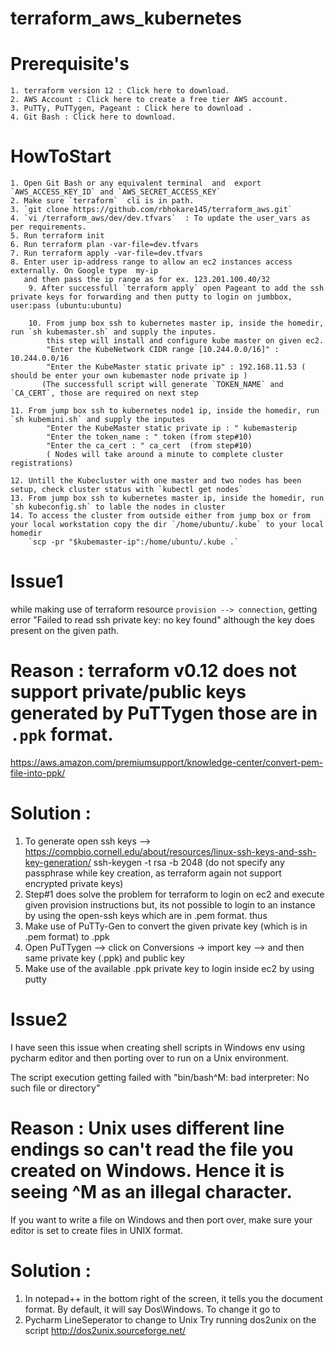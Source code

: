 # terraform_aws_kubernetes

# Prerequisite's

	1. terraform version 12 : Click here to download.
	2. AWS Account : Click here to create a free tier AWS account.
	3. PuTTy, PuTTygen, Pageant : Click here to download .
	4. Git Bash : Click here to download.
	
	
# HowToStart

	1. Open Git Bash or any equivalent terminal  and  export `AWS_ACCESS_KEY_ID` and `AWS_SECRET_ACCESS_KEY`
	2. Make sure `terraform`  cli is in path.
	3. `git clone https://github.com/rbhokare145/terraform_aws.git`
	4. `vi /terraform_aws/dev/dev.tfvars`  : To update the user_vars as per requirements.
	5. Run terraform init
	6. Run terraform plan -var-file=dev.tfvars 
	7. Run terraform apply -var-file=dev.tfvars
	8. Enter user ip-address range to allow an ec2 instances access externally. On Google type  my-ip
	   and then pass the ip range as for ex. 123.201.100.40/32
    	9. After successfull `terraform apply` open Pageant to add the ssh private keys for forwarding and then putty to login on jumbbox, user:pass (ubuntu:ubuntu)

    	10. From jump box ssh to kubernetes master ip, inside the homedir, run `sh kubemaster.sh` and supply the inputes.
        	this step will install and configure kube master on given ec2.
       		"Enter the KubeNetwork CIDR range [10.244.0.0/16]" : 10.244.0.0/16
        	"Enter the KubeMaster static private ip" : 192.168.11.53 ( should be enter your own kubemaster node private ip )
	       (The successfull script will generate `TOKEN_NAME` and `CA_CERT`, those are required on next step

   	11. From jump box ssh to kubernetes node1 ip, inside the homedir, run `sh kubemini.sh` and supply the inputes
        	"Enter the KubeMaster static private ip : " kubemasterip
        	"Enter the token_name : " token (from step#10)
        	"Enter the ca_cert : " ca_cert  (from step#10)
         	( Nodes will take around a minute to complete cluster registrations)

    12. Untill the Kubecluster with one master and two nodes has been setup, check cluster status with `kubectl get nodes`
    13. From jump box ssh to kubernetes master ip, inside the homedir, run `sh kubeconfig.sh` to lable the nodes in cluster
    14. To access the cluster from outside either from jump box or from your local workstation copy the dir `/home/ubuntu/.kube` to your local homedir
        `scp -pr "$kubemaster-ip":/home/ubuntu/.kube .`
       


# Issue1
while making use of terraform resource `provision --> connection`, getting error "Failed to read ssh private key: no key found"
although the key does present on the given path.

# Reason : terraform v0.12 does not support private/public keys generated by PuTTygen those are in `.ppk` format.
https://aws.amazon.com/premiumsupport/knowledge-center/convert-pem-file-into-ppk/

# Solution :
1) To generate open ssh keys --> https://compbio.cornell.edu/about/resources/linux-ssh-keys-and-ssh-key-generation/
   ssh-keygen -t rsa -b 2048  (do not specify any passphrase while key creation, as terraform again not support encrypted private keys)
2) Step#1 does solve the problem for terraform to login on ec2 and execute given provision instructions
   but, its not possible to login to an instance by using the open-ssh keys which are in .pem format. thus
3) Make use of PuTTy-Gen to convert the given private key (which is in .pem format) to .ppk
4) Open PuTTygen --> click on Conversions -> import key --> and then same private key (.ppk) and public key
5) Make use of the available .ppk private key to login inside ec2 by using putty


# Issue2

I have seen this issue when creating shell scripts in Windows env using pycharm editor and then porting over to run on a Unix environment.

The script execution getting failed with "bin/bash^M: bad interpreter: No such file or directory"

# Reason : Unix uses different line endings so can't read the file you created on Windows. Hence it is seeing ^M as an illegal character.

If you want to write a file on Windows and then port over, make sure your editor is set to create files in UNIX format.


# Solution :

1) In notepad++ in the bottom right of the screen, it tells you the document format. By default, it will say Dos\Windows.   To change it go to
2) Pycharm LineSeperator to change to Unix 
Try running dos2unix on the script http://dos2unix.sourceforge.net/
